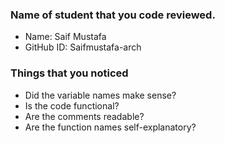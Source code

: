 ### Name of student that you code reviewed.
- Name: Saif Mustafa
- GitHub ID: Saifmustafa-arch


### Things that you noticed
- Did the variable names make sense?
- Is the code functional?
- Are the comments readable?
- Are the function names self-explanatory?

